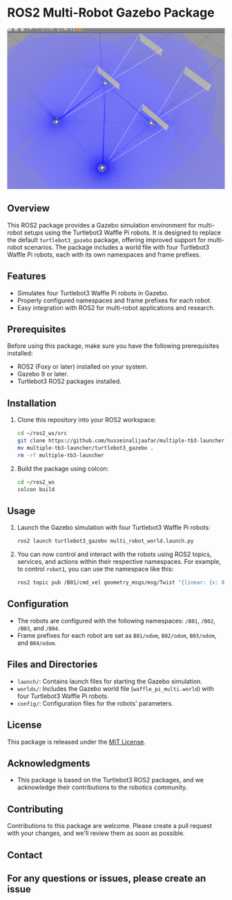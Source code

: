 # ROS2 Multi-Robot Gazebo Package

![Turtlebot3 Waffle Pi](main.png)

## Overview

This ROS2 package provides a Gazebo simulation environment for multi-robot setups using the Turtlebot3 Waffle Pi robots. It is designed to replace the default `turtlebot3_gazebo` package, offering improved support for multi-robot scenarios. The package includes a world file with four Turtlebot3 Waffle Pi robots, each with its own namespaces and frame prefixes.

## Features

- Simulates four Turtlebot3 Waffle Pi robots in Gazebo.
- Properly configured namespaces and frame prefixes for each robot.
- Easy integration with ROS2 for multi-robot applications and research.

## Prerequisites

Before using this package, make sure you have the following prerequisites installed:

- ROS2 (Foxy or later) installed on your system.
- Gazebo 9 or later.
- Turtlebot3 ROS2 packages installed.

## Installation

1. Clone this repository into your ROS2 workspace:

   ```bash
   cd ~/ros2_ws/src
   git clone https://github.com/husseinalijaafar/multiple-tb3-launcher.git
   mv multiple-tb3-launcher/turtlebot3_gazebo .
   rm -rf multiple-tb3-launcher
   ```

2. Build the package using colcon:

   ```bash
   cd ~/ros2_ws
   colcon build
   ```

## Usage

1. Launch the Gazebo simulation with four Turtlebot3 Waffle Pi robots:

   ```bash
   ros2 launch turtlebot3_gazebo multi_robot_world.launch.py
   ```

2. You can now control and interact with the robots using ROS2 topics, services, and actions within their respective namespaces. For example, to control `robot1`, you can use the namespace like this:

   ```bash
   ros2 topic pub /B01/cmd_vel geometry_msgs/msg/Twist "{linear: {x: 0.2, y: 0.0, z: 0.0}, angular: {x: 0.0, y: 0.0, z: 0.0}}"
   ```

## Configuration

- The robots are configured with the following namespaces: `/B01`, `/B02`, `/B03`, and `/B04`.
- Frame prefixes for each robot are set as `B01/odom`, `B02/odom`, `B03/odom`, and `B04/odom`.

## Files and Directories

- `launch/`: Contains launch files for starting the Gazebo simulation.
- `worlds/`: Includes the Gazebo world file (`waffle_pi_multi.world`) with four Turtlebot3 Waffle Pi robots.
- `config/`: Configuration files for the robots' parameters.

## License

This package is released under the [MIT License](LICENSE).

## Acknowledgments

- This package is based on the Turtlebot3 ROS2 packages, and we acknowledge their contributions to the robotics community.

## Contributing

Contributions to this package are welcome. Please create a pull request with your changes, and we'll review them as soon as possible.

## Contact

For any questions or issues, please create an issue
---
